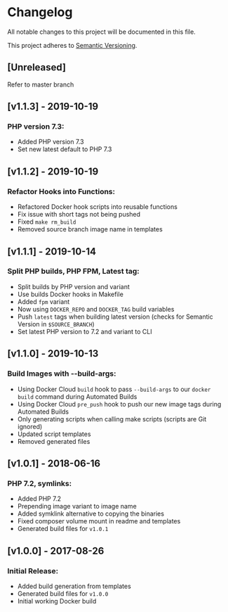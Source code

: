 # Changelog
All notable changes to this project will be documented in this file.

This project adheres to [Semantic Versioning][semver].


## \[Unreleased]

Refer to master branch

## \[v1.1.3\] - 2019-10-19

### PHP version 7.3:
- Added PHP version 7.3
- Set new latest default to PHP 7.3

## \[v1.1.2\] - 2019-10-19

### Refactor Hooks into Functions:
- Refactored Docker hook scripts into reusable functions
- Fix issue with short tags not being pushed
- Fixed `make rm_build`
- Removed source branch image name in templates

## \[v1.1.1\] - 2019-10-14

### Split PHP builds, PHP FPM, Latest tag:
- Split builds by PHP version and variant
- Use builds Docker hooks in Makefile
- Added `fpm` variant
- Now using `DOCKER_REPO` and `DOCKER_TAG` build variables
- Push `latest` tags when building latest version (checks for Semantic Version in `$SOURCE_BRANCH`)
- Set latest PHP version to  7.2 and variant to CLI

## \[v1.1.0\] - 2019-10-13

### Build Images with --build-args:
- Using Docker Cloud `build` hook to pass `--build-args` to our `docker build` command during Automated Builds
- Using Docker Cloud `pre_push` hook to push our new image tags during Automated Builds
- Only generating scripts when calling make scripts (scripts are Git ignored)
- Updated script templates
- Removed generated files

## \[v1.0.1\] - 2018-06-16

### PHP 7.2, symlinks:
- Added PHP 7.2
- Prepending image variant to image name
- Added symklink alternative to copying the binaries
- Fixed composer volume mount in readme and templates
- Generated build files for `v1.0.1`

## \[v1.0.0\] - 2017-08-26

### Initial Release:
- Added build generation from templates
- Generated build files for `v1.0.0`
- Initial working Docker build

[semver]: https://semver.org/spec/v2.0.0.html "Semantic Versioning 2.0.0"
